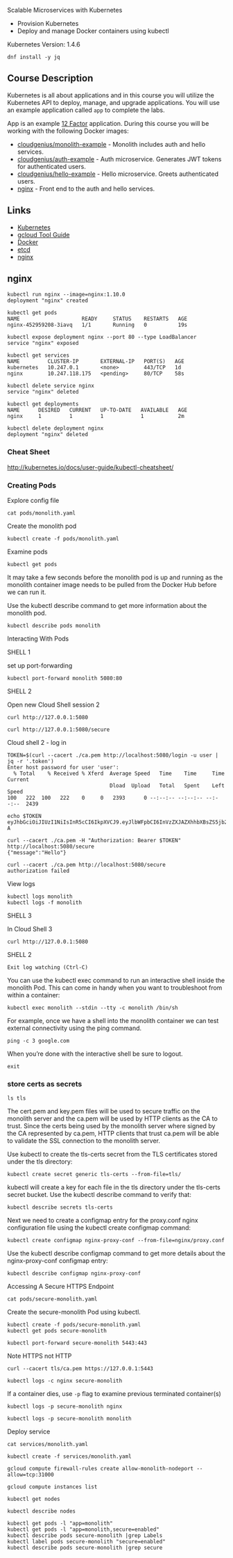 Scalable Microservices with Kubernetes

* Provision Kubernetes
* Deploy and manage Docker containers using kubectl

Kubernetes Version: 1.4.6

    dnf install -y jq

## Course Description

Kubernetes is all about applications and in this course you will utilize the Kubernetes API to deploy, manage, and upgrade applications. You will use an example application called `app` to complete the labs.

App is an example [12 Factor](https://12factor.net/) application. During this course you will be working with the following Docker images:

* [cloudgenius/monolith-example](https://hub.docker.com/r/cloudgenius/monolith-example) - Monolith includes auth and hello services.
* [cloudgenius/auth-example](https://hub.docker.com/r/cloudgenius/auth-example) - Auth microservice. Generates JWT tokens for authenticated users.
* [cloudgenius/hello-example](https://hub.docker.com/r/cloudgenius/hello-example) - Hello microservice. Greets authenticated users.
* [nginx](https://hub.docker.com/_/nginx) - Front end to the auth and hello services.

## Links

  * [Kubernetes](http://kubernetes.io/)
  * [gcloud Tool Guide](https://cloud.google.com/sdk/gcloud)
  * [Docker](https://docs.docker.com)
  * [etcd](https://coreos.com/docs/distributed-configuration/getting-started-with-etcd)
  * [nginx](http://nginx.org)


## nginx

```
kubectl run nginx --image=nginx:1.10.0
deployment "nginx" created

kubectl get pods
NAME                    READY     STATUS    RESTARTS   AGE
nginx-452959208-3iavq   1/1       Running   0          19s

kubectl expose deployment nginx --port 80 --type LoadBalancer
service "nginx" exposed

kubectl get services
NAME         CLUSTER-IP       EXTERNAL-IP   PORT(S)   AGE
kubernetes   10.247.0.1       <none>        443/TCP   1d
nginx        10.247.118.175   <pending>     80/TCP    58s

kubectl delete service nginx
service "nginx" deleted

kubectl get deployments
NAME      DESIRED   CURRENT   UP-TO-DATE   AVAILABLE   AGE
nginx     1         1         1            1           2m

kubectl delete deployment nginx
deployment "nginx" deleted
```


### Cheat Sheet

http://kubernetes.io/docs/user-guide/kubectl-cheatsheet/

### Creating Pods

Explore config file

    cat pods/monolith.yaml

Create the monolith pod

    kubectl create -f pods/monolith.yaml

Examine pods

    kubectl get pods

It may take a few seconds before the monolith pod is up and running as the monolith container image needs to be pulled from the Docker Hub before we can run it.

Use the kubectl describe command to get more information about the monolith pod.

    kubectl describe pods monolith


Interacting With Pods

SHELL 1

set up port-forwarding

    kubectl port-forward monolith 5080:80

SHELL 2

Open new Cloud Shell session 2

    curl http://127.0.0.1:5080

    curl http://127.0.0.1:5080/secure

Cloud shell 2 - log in


    TOKEN=$(curl --cacert ./ca.pem http://localhost:5080/login -u user | jq -r '.token')
    Enter host password for user 'user':
      % Total    % Received % Xferd  Average Speed   Time    Time     Time  Current
                                     Dload  Upload   Total   Spent    Left  Speed
    100   222  100   222    0     0   2393      0 --:--:-- --:--:-- --:--:--  2439

    echo $TOKEN
    eyJhbGciOiJIUzI1NiIsInR5cCI6IkpXVCJ9.eyJlbWFpbCI6InVzZXJAZXhhbXBsZS5jb20iLCJleHAiOjE0ODA5MDg1MjUsImlhdCI6MTQ4MDY0OTMyNSwiaXNzIjoiYXV0aC5zZXJ2aWNlIiwic3ViIjoidXNlciJ9.JQIsbDRxxai1nxlYjGLfsW6V_Pe19kchJpE0PGP4Z-A

    curl --cacert ./ca.pem -H "Authorization: Bearer $TOKEN" http://localhost:5080/secure
    {"message":"Hello"}

    curl --cacert ./ca.pem http://localhost:5080/secure
    authorization failed

View logs

    kubectl logs monolith
    kubectl logs -f monolith

SHELL 3

In Cloud Shell 3

    curl http://127.0.0.1:5080

SHELL 2

    Exit log watching (Ctrl-C)

You can use the kubectl exec command to run an interactive shell inside the monolith Pod. This can come in handy when you want to troubleshoot from within a container:

    kubectl exec monolith --stdin --tty -c monolith /bin/sh

For example, once we have a shell into the monolith container we can test external connectivity using the ping command.

    ping -c 3 google.com

When you’re done with the interactive shell be sure to logout.

    exit

### store certs as secrets

    ls tls

The cert.pem and key.pem files will be used to secure traffic on the monolith server and the ca.pem will be used by HTTP clients as the CA to trust. Since the certs being used by the monolith server where signed by the CA represented by ca.pem, HTTP clients that trust ca.pem will be able to validate the SSL connection to the monolith server.

Use kubectl to create the tls-certs secret from the TLS certificates stored under the tls directory:

    kubectl create secret generic tls-certs --from-file=tls/

kubectl will create a key for each file in the tls directory under the tls-certs secret bucket. Use the kubectl describe command to verify that:

    kubectl describe secrets tls-certs

Next we need to create a configmap entry for the proxy.conf nginx configuration file using the kubectl create configmap command:

    kubectl create configmap nginx-proxy-conf --from-file=nginx/proxy.conf

Use the kubectl describe configmap command to get more details about the nginx-proxy-conf configmap entry:

    kubectl describe configmap nginx-proxy-conf

Accessing A Secure HTTPS Endpoint

    cat pods/secure-monolith.yaml

Create the secure-monolith Pod using kubectl.

    kubectl create -f pods/secure-monolith.yaml
    kubectl get pods secure-monolith

    kubectl port-forward secure-monolith 5443:443

Note HTTPS not HTTP

    curl --cacert tls/ca.pem https://127.0.0.1:5443

    kubectl logs -c nginx secure-monolith

If a container dies, use `-p` flag to examine previous terminated container(s)

    kubectl logs -p secure-monolith nginx

    kubectl logs -p secure-monolith monolith



Deploy service

    cat services/monolith.yaml

    kubectl create -f services/monolith.yaml 

    gcloud compute firewall-rules create allow-monolith-nodeport --allow=tcp:31000

    gcloud compute instances list

    kubectl get nodes

    kubectl describe nodes

    kubectl get pods -l "app=monolith"
    kubectl get pods -l "app=monolith,secure=enabled"
    kubectl describe pods secure-monolith |grep Labels
    kubectl label pods secure-monolith "secure=enabled"
    kubectl describe pods secure-monolith |grep secure
    
